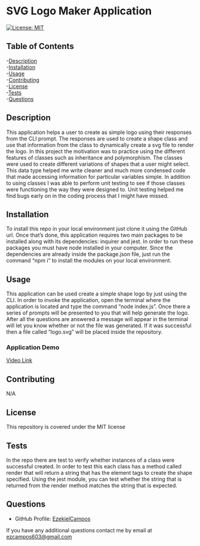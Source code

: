 
# SVG Logo Maker Application

[![License: MIT](https://cdn.prod.website-files.com/5e0f1144930a8bc8aace526c/65dd9eb5aaca434fac4f1c34_License-MIT-blue.svg)](/LICENSE)


## Table of Contents
-[Description](#description)
<br/>
-[Installation](#installation)
<br/>
-[Usage](#usage)
<br/>
-[Contributing](#contributing)
<br/>
-[License](#license)
<br/>
-[Tests](#tests)
<br/>
-[Questions](#questions)
<br/>

## Description

This application helps a user to create as simple logo using their responses from the CLI prompt.  The responses are used to create a shape class and use that information from the class to dynamically create a svg file to render the logo.  In this project the motivation was to practice using the different features of classes such as inheritance and polymorphism.  The classes were used to create different variations of shapes that a user might select.  This data type helped me write cleaner and much more condensed code that made accessing information for particular variables simple.  In addition to using classes I was able to perform unit testing to see if those classes were functioning the way they were designed to.  Unit testing helped me find bugs early on in the coding process that I might have missed.

## Installation

To install this repo in your local environment just clone it using the GitHub url.  Once that’s done, this application requires two main packages to be installed along with its dependencies: inquirer and jest.  In order to run these packages you must have node installed in your computer.  Since the dependencies are already inside the package.json file, just run the command “npm i” to install the modules on your local environment.

## Usage

This application can be used create a simple shape logo by just using the CLI.  In order to invoke the application, open the terminal where the application is located and type the command “node index.js”.  Once there a series of prompts will be presented to you that will help generate the logo.  After all the questions are answered a message will appear in the terminal will let you know whether or not the file was generated.  If it was successful then a file called “logo.svg” will be placed inside the repository.
### Application Demo 
[Video Link](https://drive.google.com/file/d/14FC2NeoUWHobW8ZxUpGtB23ykuc1o6x_/view)
## Contributing

N/A
## License

This repository is covered under the MIT license

## Tests

In the repo there are test to verify whether instances of a class were successful created.  In order to test this each class has a method called render that will return a string that has the element tags to create the shape specified.  Using the jest module, you can test whether the string that is returned from the render method matches the string that is expected.


## Questions

* GitHub Profile: [EzekielCampos](https://github.com/EzekielCampos)

If you have any additional questions contact me by email at ezcampos603@gmail.com

